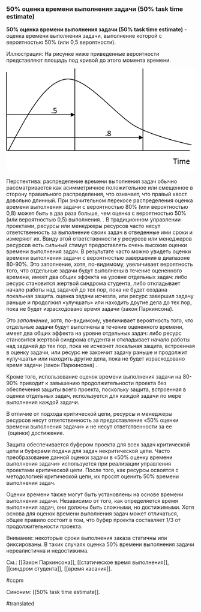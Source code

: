 ### 50% оценка времени выполнения задачи (50% task time estimate)

**50% оценка времени выполнения задачи (50% task time estimate)** - оценка времени выполнения задачи, выполнение которой с вероятностью 50% (или 0,5 вероятности).

Иллюстрация: На рисунке ниже приведенные вероятности представляют площадь под кривой до этого момента времени.

![](images/image12.png)

Перспектива: распределение времени выполнения задач обычно рассматривается как асимметричное положительное или смещенное в сторону правильного распределения, что означает, что правый хвост довольно длинный. При значительном перекосе распределения оценка времени выполнения задачи с вероятностью 80% (или вероятностью 0,8) может быть в два раза больше, чем оценка с вероятностью 50% (или вероятностью 0,5) выполнения. . В традиционном управлении проектами, ресурсы или менеджеры ресурсов часто несут ответственность за выполнение своих задач в отведенные ими сроки и измеряют их. Ввиду этой ответственности у ресурсов или менеджеров ресурсов есть сильный стимул предоставлять очень высокие оценки времени выполнения задач. В результате часто можно увидеть оценки времени выполнения задачи с вероятностью завершения в диапазоне 80-90%. Это заполнение, хотя, по-видимому, увеличивает вероятность того, что отдельные задачи будут выполнены в течение оцененного времени, имеет два общих эффекта на уровне отдельных задач: либо ресурс становится жертвой синдрома студента, либо откладывает начало работы над задачей до тех пор, пока не будет создана локальная защита. оценка задачи исчезла, или ресурс завершил задачу раньше и продолжил «улучшать» или находить другие дела до тех пор, пока не будет израсходовано время задачи (закон Паркинсона).

Это *заполнение*, хотя, по-видимому, увеличивает вероятность того, что отдельные задачи будут выполнены в течение оцененного времени, имеет два общих эффекта на уровне отдельных задач: либо ресурс становится жертвой синдрома студента и откладывает начало работы над задачей до тех пор, пока не исчезнет локальная защита, встроенная в оценку задачи, или ресурс не закончит задачу раньше и продолжит «улучшать» или находить другие дела, пока не будет израсходовано время задачи (закон Паркинсона) .

Кроме того, использование оценок времени выполнения задачи на 80-90% приводит к завышению продолжительности проекта без обеспечения защиты всего проекта, поскольку защита, встроенная в оценки отдельных задач, используется для каждой задачи по мере выполнения каждой задачи.

В отличие от подхода критической цепи, ресурсы и менеджеры ресурсов несут ответственность за предоставление «50% оценки времени выполнения задачи» и не несут ответственности за ее  (оценки) достижение.

Защита обеспечивается буфером проекта для всех задач критической цепи и буферами подачи для задач некритической цепи. Часто преобразование данной оценки задачи в «50% оценку времени выполнения задачи» используется при реализации управления проектами критической цепи. После того, как ресурсы освоятся с методологией критической цепи, их просят оценить 50% времени выполнения задач.

Оценки времени также могут быть установлены на основе времени выполнения задачи. Независимо от того, как определяется время выполнения задач, они должны быть сложными, но достижимыми. Хотя основа для оценок времени выполнения задач может отличаться, общее правило состоит в том, что буфер проекта составляет 1/3 от продолжительности проекта.

Внимание: некоторые сроки выполнения заказа статичны или фиксированы. В таких случаях оценка 50% времени выполнения задачи нереалистична и недостижима.

См.: [[Закон Паркинсона]], [[статическое время выполнения]], [[синдром студента]], [[время касания]].

#ccpm

Синоним: [[50% task time estimate]].

#translated
